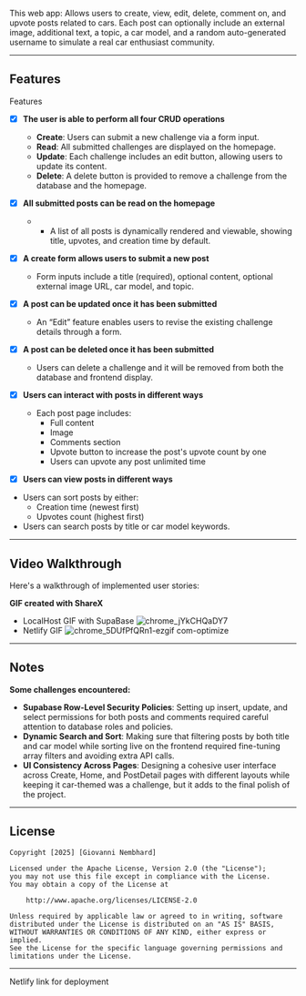 This web app: Allows users to create, view, edit, delete, comment on, and upvote posts related to cars. Each post can optionally include an external image, additional text, a topic, a car model, and a random auto-generated username to simulate a real car enthusiast community.


---

## Features  
Features
- [x] **The user is able to perform all four CRUD operations**  
  - **Create**: Users can submit a new challenge via a form input.  
  - **Read**: All submitted challenges are displayed on the homepage.  
  - **Update**: Each challenge includes an edit button, allowing users to update its content.  
  - **Delete**: A delete button is provided to remove a challenge from the database and the homepage.

- [x] **All submitted posts can be read on the homepage**  
  - - A list of all posts is dynamically rendered and viewable, showing title, upvotes, and creation time by default.

- [x] **A create form allows users to submit a new post**    
  -  Form inputs include a title (required), optional content, optional external image URL, car model, and topic.

- [x] **A post can be updated once it has been submitted**  
  - An “Edit” feature enables users to revise the existing challenge details through a form.

- [x] **A post can be deleted once it has been submitted**  
  - Users can delete a challenge and it will be removed from both the database and frontend display.
     
- [x] **Users can interact with posts in different ways**  
  - Each post page includes:
    - Full content
    - Image
    - Comments section
    - Upvote button to increase the post's upvote count by one
    - Users can upvote any post unlimited time
 - [x] **Users can view posts in different ways**  
  - Users can sort posts by either:
    - Creation time (newest first)
    - Upvotes count (highest first)
  - Users can search posts by title or car model keywords.

---

## Video Walkthrough  
Here's a walkthrough of implemented user stories:

**GIF created with ShareX**  
- LocalHost GIF with SupaBase 
![chrome_jYkCHQaDY7](https://github.com/user-attachments/assets/e5745889-51bf-400a-aa0d-7140d8f091ef)
- Netlify GIF
![chrome_5DUfPfQRn1-ezgif com-optimize](https://github.com/user-attachments/assets/3a70deba-69b7-4fdc-83e1-e07954dead27)

---

## Notes  
**Some challenges encountered:**

- **Supabase Row-Level Security Policies**: Setting up insert, update, and select permissions for both posts and comments required careful attention to database roles and policies.
- **Dynamic Search and Sort**: Making sure that filtering posts by both title and car model while sorting live on the frontend required fine-tuning array filters and avoiding extra API calls.
- **UI Consistency Across Pages**: Designing a cohesive user interface across Create, Home, and PostDetail pages with different layouts while keeping it car-themed was a challenge, but it adds to the final polish of the project.

---

## License

    Copyright [2025] [Giovanni Nembhard]

    Licensed under the Apache License, Version 2.0 (the "License");
    you may not use this file except in compliance with the License.
    You may obtain a copy of the License at

        http://www.apache.org/licenses/LICENSE-2.0

    Unless required by applicable law or agreed to in writing, software
    distributed under the License is distributed on an "AS IS" BASIS,
    WITHOUT WARRANTIES OR CONDITIONS OF ANY KIND, either express or implied.
    See the License for the specific language governing permissions and
    limitations under the License.
---
Netlify link for deployment
